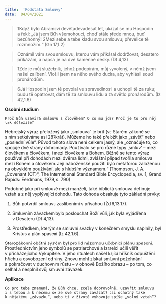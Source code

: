 ```yaml
---
title:  'Podstata Smlouvy'
date:  04/04/2021
---
```


> <p></p>
> 1Když bylo Abramovi devětadevadesát let, ukázal se mu Hospodin a řekl: „Já jsem Bůh všemohoucí, choď stále přede mnou, buď bezúhonný! 2Mezi sebe a tebe kladu svou smlouvu; převelice tě rozmnožím.“ (Gn 17,1.2)

> <p></p>
> Oznámil vám svou smlouvu, kterou vám přikázal dodržovat, desatero přikázání, a napsal je na dvě kamenné desky. (Dt 4,13)

> <p></p>
> 1Zde je můj služebník, jehož podepírám, můj vyvolený, v němž jsem našel zalíbení. Vložil jsem na něho svého ducha, aby vyhlásil soud pronárodům.

> <p></p>
> 6Já Hospodin jsem tě povolal ve spravedlnosti a uchopil tě za ruku; budu tě opatrovat, dám tě za smlouvu lidu a za světlo pronárodům. (Iz 42,1.6)

**Osobní studium**

`Proč Bůh uzavírá smlouvu s člověkem? O co mu jde? Proč je to pro něj tak důležité?`

Hebrejský výraz přeložený jako „smlouva“ je brit (ve Starém zákoně se s ním setkáváme asi 287krát). Můžeme ho také přeložit jako „závěť“ nebo „poslední vůle“. Původ tohoto slova není celkem jasný, ale „označuje to, co spojuje dvě strany dohromady. Používalo se pro různé typy ‚smluv‘ – mezi člověkem a člověkem, i mezi člověkem a Bohem. Běžně se tento výraz používal při dohodách mezi dvěma lidmi, zvláštní případ tvořila smlouva mezi Bohem a člověkem. Její náboženské použití bylo metaforou založenou na obvyklém používání, ale s hlubším významem.“ (Thompson, J. A. „Covenant (OT)“, The International Standard Bible Ency­clopedia, sv. 1, Grand Rapids: Eerdmans, 1979, s. 790)

Podobně jako při smlouvě mezi manželi, také biblická smlouva definuje vztah a z něj vyplývající dohodu. Tato dohoda obsahuje tyto základní prvky:

1. 	Bůh potvrdil smlouvu zaslíbeními s přísahou (Žd 6,13.17).

2. 	Smluvním závazkem bylo poslouchat Boží vůli, jak byla vyjádřena v Desateru (Dt 4,13).

3. 	Prostředkem, kterým se smluvní svazky v konečném smyslu naplnily, byl Kristus a plán spasení (Iz 42,1.6).

Starozákonní obětní systém byl pro lid názornou učebnicí plánu spasení. Prostřednictvím jeho symbolů se patriarchové a Izraelci učili věřit v přicházejícího Vykupitele. V jeho rituálech našel kající hříšník odpuštění hříchu a osvobození od viny. Znovu mohl získat smluvní požehnání a pokračovat v duchovním růstu – v obnově Božího obrazu – po tom, co selhal a nesplnil svůj smluvní závazek.

**Aplikace**

`Co pro tebe znamená, že Bůh chce, zcela dobrovolně, uzavřít smlouvu i s tebou a k něčemu se ze své strany zavázat? Jsi ochotný také k nějakému „závazku“, nebo ti v životě vyhovuje spíše „volný vztah“?`